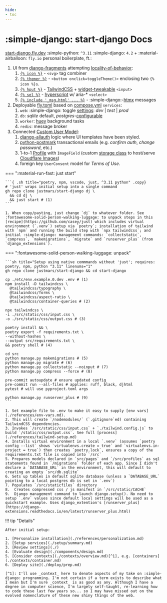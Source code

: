 ```yaml
---
hide:
- toc
---
```

# :simple-django: start-django Docs

[start-django.fly.dev](https://start-django.fly.dev) :simple-python: `^3.11` :simple-django: `4.2` + :material-airballoon: `fly.io` personal boilerplate, ft.:

1. UI from [django-fragments](https://github.com/justmars/django-fragments) attempting [locality-of-behavior](https://htmx.org/essays/locality-of-behaviour/):
      1. [`{% icon %}`](./components/design.md#django-fragments-for-skeletal-partials) - `<svg>` tag combiner
      2. [`{% themer %}`](./components/design.md#django-fragments-for-skeletal-partials) - `<button onclick=toggleTheme()>` enclosing  two `{% icon %}s`.
      3. [`{% hput %}`](./components/design.md#django-fragments-for-skeletal-partials) - [TailwindCSS](https://tailwindcss.com/) + [widget-tweakable](https://github.com/jazzband/django-widget-tweaks) `<input>`
      4. [`{% sel %}`](./components/start/select.md) - [hyperscript](https://hyperscript.org) w/ aria-* `<select>`
      5. [`{% include '_msg.html' ... %}`](./components/start/msg.md) - :simple-django:-[htmx](https://htmx.org) messages
2. Deployable [fly.toml](./deploy/prep.md) based on [compose.yml](./contexts/container.md) `services`:
      1. `web`: :simple-django: toggle [settings](./references/settings.md): _dev_ | _test_ | _prod_
      2. `db`: _sqlite_ default, _postgres_-[configurable](./setup//use-postgres.md)
      3. `worker`:  [huey](./setup/background-tasks.md) background tasks
      4. `redis`: message broker
3. Connected [Custom User Model](https://docs.djangoproject.com/en/dev/topics/auth/customizing/#substituting-a-custom-user-model):
      1. [django-allauth](https://django-allauth.readthedocs.io/en/latest/) logic where UI templates have been styled.
      2. [python-postmark](https://github.com/themartorana/python-postmark/#django) transactional emails (e.g. _confirm auth_, _change password_, etc.)
      3. 1-to-1 [Profile](setup/user-model.md) with  `ImageField` (custom [storage class](https://www.mv3.dev/cloudflare-images#django) to host/serve [Cloudflare Images](https://www.cloudflare.com/products/cloudflare-images/))
      4. foreign key `UserConsent` model for _Terms of Use_.

=== ":material-run-fast: just start"

    ```{ .sh title="poetry, npm, vscode, just, ^3.11 python" .copy}
    # 'just' wraps initial setup into a single command
    gh repo clone justmars/start-django dj \
      && cd dj \
      && just start # (1)
    ```

    1. When copy/pasting, just change `dj` to whatever folder. See :fontawesome-solid-person-walking-luggage: to unpack steps in this [recipe](https://github.com/casey/just) which includes virtual environment (`.venv`) setup via `poetry`; installation of tailwind with `npm` and running the build step with `npx tailwindcss`; and initial :simple-django: management commands: `collectstatic`, `compress`, `makemigrations`, `migrate` and `runserver_plus` (from `django_extensions`).

=== ":fontawesome-solid-person-walking-luggage: unpack"

    ```sh title="Setup using native commmands without 'just'; requires: poetry, npm, python ^3.11" linenums="1"
    gh repo clone justmars/start-django && cd start-django

    cp ./etc/env.example.0.dev .env # (1)
    npm install -D tailwindcss \
      @tailwindcss/typography \
      @tailwindcss/forms \
      @tailwindcss/aspect-ratio \
      @tailwindcss/container-queries # (2)

    npx tailwindcss \
    -i ./src/static/css/input.css \
    -o ./src/static/css/output.css # (3)

    poetry install && \
    poetry export -f requirements.txt \
    --without-hashes \
    --output src/requirements.txt \
    && poetry shell # (4)

    cd src
    python manage.py makemigrations # (5)
    python manage.py migrate # (6)
    python manage.py collectstatic --noinput # (7)
    python manage.py compress --force # (8)

    pre-commit autoupdate # ensure updated config
    pre-commit run --all-files # applies: ruff, black, djhtml
    pytest # will use pyproject.toml args

    python manage.py runserver_plus # (9)
    ```

    1. Set example file to .env to make it easy to supply [env vars](./references/env-vars.md).
    2. This will create `/nodemodules/` (`.gitignore`ed) containing TailwindCSS dependencies.
    3. Invokes `/src/static/css/input.css` + `./tailwind.config.js` to build `/static/css/output.css`. See full [process](./references/tailwind-setup.md)
    4. Installs virtual environment in a local `.venv` (assumes `poetry config --list` shows `virtualenvs.create = true` and `virtualenvs.in-project = true`) then creates `poetry.lock`, ensures a copy of the requirements.txt file is copied into `/src`
    5. Prepares models declared in `src/pages` and `/src/profiles` as sql statements found in `/migrations` folder of each app. Since I didn't declare a `DATABASE_URL` in the environment, this will default to creating an empty `src/db.sqlite`
    6. Sets up tables in default sqlite database (unless a `DATABASE_URL` pointing to a local postgres db is set in `.env`)
    7. Populates `/src/staticfiles` directory
    8.  Creates compressed css / js manifest in `/src/static/CACHE`
    9.  Django management command to launch django.setup(). No need to setup `.env` values since default local settings will be used as a quickstart example. Uses django_extention's [runserver_plus](https://django-extensions.readthedocs.io/en/latest/runserver_plus.html)

!!! tip "Details"

    After initial setup:

    1. [Personalize installation](./references/personalization.md)
    2. [Setup services](./setup/summary.md)
    3. [Review settings](./)
    4. [Evaluate design](./components/design.md)
    5. [Consider contexts](./contexts/overview.md)[^1], e.g. [containers](./contexts/container.md)
    6. [Deploy site](./deploy/prep.md)

    [^1]: I'll use _context_ here to denote aspects of my take on :simple-django: programming. I'm not certain if a term exists to describe what I mean but I'm sure _context_ is as good as any. Although I have a degree in computer science, I'm largely self-taught, re-learning how to code these last few years so... so I may have missed out on the evolved nomenclature of these new shiny things of the web.
